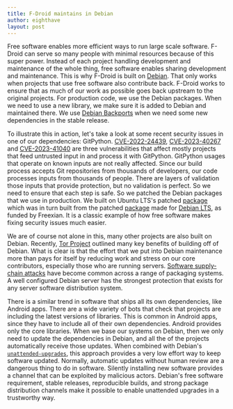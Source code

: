 ```yaml
---
title: F-Droid maintains in Debian
author: eighthave
layout: post
---
```


Free software enables more efficient ways to run large scale software.  F-Droid can serve so many people with minimal resources because of this super power.  Instead of each project handling development and maintenance of the whole thing, free software enables sharing development and maintenance.  This is why F-Droid is built on [Debian](https://www.debian.org).  That only works when projects that use free software also contribute back.  F-Droid works to ensure that as much of our work as possible goes back upstream to the original projects.  For production code, we use the Debian packages.  When we need to use a new library, we make sure it is added to Debian and maintained there.  We use [Debian Backports](https://backports.debian.org/) when we need some new dependencies in the stable release.

To illustrate this in action, let's take a look at some recent security issues in one of our dependencies: GitPython. [CVE-2022-24439](https://security-tracker.debian.org/tracker/CVE-2022-24439), [CVE-2023-40267](https://security-tracker.debian.org/tracker/CVE-2023-40267) and [CVE-2023-41040](https://security-tracker.debian.org/tracker/CVE-2023-41040) are three vulnerabilities that affect mostly projects that feed untrusted input in and process it with GitPython.  GitPython usages that operate on known inputs are not really affected.  Since our build process accepts Git repositories from thousands of developers, our code processes inputs from thousands of people.  There are layers of validation those inputs that provide protection, but no validation is perfect.  So we need to ensure that each step is safe.  So we patched the Debian packages that we use in production.  We built on Ubuntu LTS's patched [package](https://packages.ubuntu.com/source/lunar/python-git) which was in turn built from the patched [package](https://packages.debian.org/source/buster/python-git) made for [Debian LTS](https://www.debian.org/lts/), as funded by Freexian.  It is a classic example of how free software makes fixing security issues much easier.

We are of course not alone in this, many other projects are also built on Debian.  Recently, [Tor Project](https://blog.torproject.org/built-with-purpose-puppet-debian/) outlined many key benefits of building off of Debian.  What is clear is that the effort that we put into Debian maintenance more than pays for itself by reducing work and stress on our core contributors, especially those who are running servers. [Software supply-chain attacks](https://en.wikipedia.org/wiki/Supply_chain_attack) have become common across a range of packaging systems.  A well configured Debian server has the strongest protection that exists for any server software distribution system.

There is a similar trend in software that ships all its own dependencies, like Android apps.  There are a wide variety of bots that check that projects are including the latest versions of libraries.  This is common in Android apps, since they have to include all of their own dependencies.  Android provides only the core libraries.  When we base our systems on Debian, then we only need to update the dependencies in Debian, and all the of the projects automatically receive those updates.  When combined with Debian's [`unattended-upgrades`](https://wiki.debian.org/UnattendedUpgrades), this approach provides a very low effort way to keep software updated.  Normally, automatic updates without human review are a dangerous thing to do in software.  Silently installing new software provides a channel that can be exploited by malicious actors.  Debian's free software requirement, stable releases, reproducible builds, and strong package distribution channels make it possible to enable unattended upgrades in a trustworthy way.

